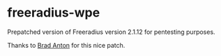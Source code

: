 # freeradius-wpe

Prepatched version of Freeradius version 2.1.12 for pentesting purposes.

Thanks to [Brad Anton](https://github.com/brad-anton/freeradius-wpe) for this nice patch.
